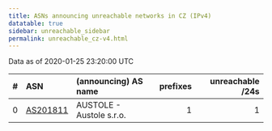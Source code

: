 ```yaml
---
title: ASNs announcing unreachable networks in CZ (IPv4)
datatable: true
sidebar: unreachable_sidebar
permalink: unreachable_cz-v4.html
---
```


Data as of 2020-01-25 23:20:00 UTC


<div class="datatable-begin"></div>

|   # | ASN                                      | (announcing) AS name     |   prefixes |   unreachable /24s |
|----:|:-----------------------------------------|:-------------------------|-----------:|-------------------:|
|   0 | [AS201811](unreachable_AS201811-v4.html) | AUSTOLE - Austole s.r.o. |          1 |                  1 |

<div class="datatable-end"></div>